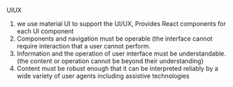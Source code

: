 UIUX
1. we use material UI to support the UI/UX, Provides React components for each UI component
2. Components and navigation must be operable (the interface cannot require interaction that a user cannot perform.
3. Information and the operation of user interface must be understandable. (the content or operation cannot be beyond their understanding)
4. Content must be robust enough that it can be interpreted reliably by a wide variety of user agents including assistive technologies